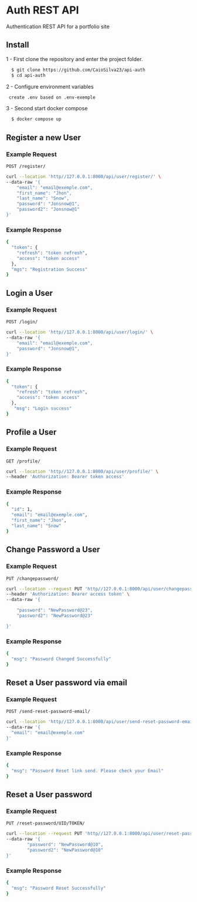 # Auth REST API
Authentication REST API for a portfolio site

## Install
1 - First clone the repository and enter the project folder.
```bash
  $ git clone https://github.com/CaioSilva23/api-auth
  $ cd api-auth
```
2 - Configure environment variables
```bash
 create .env based on .env-exemple
```
3 - Second start docker compose
```bash
  $ docker compose up
```

## Register a new User

### Example Request

`POST /register/`
```bash
curl --location 'http//127.0.0.1:8000/api/user/register/' \
--data-raw '{
	"email": "email@exemple.com",
	"first_name": "Jhon",
	"last_name": "Snow",
	"password": "Jonsnow@1",
	"password2": "Jonsnow@1"
}'
```
### Example Response
```bash
{
  "token": {
    "refresh": "token refresh",
    "access": "token access"
  },
  "mgs": "Registration Success"
}
```
## Login a User

### Example Request

`POST /login/`
```bash
curl --location 'http//127.0.0.1:8000/api/user/login/' \
--data-raw '{
	"email": "email@exemple.com",
	"password": "Jonsnow@1",
}'
```
### Example Response
```bash
{
  "token": {
    "refresh": "token refresh",
    "access": "token access"
  },
   "msg": "Login success"
}
```
## Profile a User

### Example Request

`GET /profile/`
```bash
curl --location 'http//127.0.0.1:8000/api/user/profile/' \
--header 'Authorization: Bearer token access'
```
### Example Response
```bash
{
  "id": 1,
  "email": "email@exemple.com",
  "first_name": "Jhon",
  "last_name": "Snow"
}
```
## Change Password a User

### Example Request

`PUT /changepassword/`
```bash
curl --location --request PUT 'http//127.0.0.1:8000/api/user/changepassword/' \
--header 'Authorization: Bearer access token' \
--data-raw '{

	"password": "NewPassword@23",
	"password2": "NewPassword@23"

}'
```
### Example Response
```bash
{
  "msg": "Password Changed Successfully"
}
```
## Reset a User password via email

### Example Request

`POST /send-reset-password-email/`
```bash
curl --location 'http//127.0.0.1:8000/api/user/send-reset-password-email/' \
--data-raw '{
  "email": "email@exemple.com"
}'
```
### Example Response
```bash
{
  "msg": "Password Reset link send. Please check your Email"
}
```
## Reset a User password

### Example Request

`PUT /reset-password/UID/TOKEN/`
```bash
curl --location --request PUT 'http//127.0.0.1:8000/api/user/reset-password/UID/TOKEN/' \
--data-raw '{
		"password": "NewPassword@10",
		"password2": "NewPassword@10"
}'
```
### Example Response
```bash
{
  "msg": "Password Reset Successfully"
}
```
